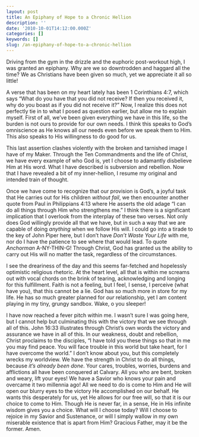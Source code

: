 ```yaml
---
layout: post
title: An Epiphany of Hope to a Chronic Hellion
description: ''
date: '2010-10-01T14:12:00.000Z'
categories: []
keywords: []
slug: /an-epiphany-of-hope-to-a-chronic-hellion
---
```


Driving from the gym in the drizzle and the euphoric post-workout high, I was granted an epiphany. Why are we so downtrodden and haggard all the time? We as Christians have been given so much, yet we appreciate it all so little!

A verse that has been on my heart lately has been 1 Corinthians 4:7, which says “What do you have that you did not receive? If then you received it, why do you boast as if you did not receive it?” Now, I realize this does not perfectly tie in to what I posed as question earlier, but allow me to explain myself. First of all, we’ve been given everything we have in this life, so the burden is not ours to provide for our own needs. I think this speaks to God’s omniscience as He knows all our needs even before we speak them to Him. This also speaks to His willingness to do good for us.

This last assertion clashes violently with the broken and tarnished image I have of my Maker. Through the Ten Commandments and the life of Christ, we have every example of who God is, yet I choose to adamantly disbelieve Him at His word. What I have described is subversion and rebellion. Now that I have revealed a bit of my inner-hellion, I resume my original and intended train of thought.

Once we have come to recognize that our provision is God’s, a joyful task that He carries out for His children _without fail_, we then encounter another quote from Paul in Philippians 4:13 where He asserts the old adage “I can do all things through Him who strengthens me.” I think there is a significant implication that I overlook from the interplay of these two verses. Not only does God willingly provide all that we have, but in such a way that we are capable of doing _anything_ when we follow His will. I could go into a tirade to the key of John Piper here, but I don’t have _Don’t Waste Your Life_ with me, nor do I have the patience to see where that would lead. To quote _Anchorman_ A-NY-THIN-G! Through Christ, God has granted us the ability to carry out His will no matter the task, regardless of the circumstances.

I see the dreariness of the day and this seems far-fetched and hopelessly optimistic religious rhetoric. At the heart level, all that is within me screams out with vocal chords on the brink of tearing, acknowledging and longing for this fulfillment. Faith is not a feeling, but I feel, I sense, I perceive (what have you), that this cannot be a lie. God has so much more in store for my life. He has so much greater planned for _our_ relationship, yet I am content playing in my tiny, grungy sandbox. Wake, o you sleeper!

I have now reached a fever pitch within me. I wasn’t sure I was going here, but I cannot help but culminating this with the victory that we see through all of this. John 16:33 illustrates through Christ’s own words the victory and assurance we have in all of this. In our weakness, doubt and rebellion, Christ proclaims to the disciples, “I have told you these things so that in me you may find peace. You will face trouble in this world but take heart, for I have overcome the world.” I don’t know about you, but this completely wrecks my worldview. We have the strength in Christ to do all things, because _it’s already been done_. Your cares, troubles, worries, burdens and afflictions all have been conquered at Calvary. All you who are bent, broken and weary, lift your eyes! We have a Savior who knows your pain and overcame it two millennia ago! All we need to do is come to Him and He will open our blurry eyes to the victory He accomplished on our behalf. He wants this desperately for us, yet He allows for our free will, so that it is our choice to come to Him. Though He is never far, in a sense, He in His infinite wisdom gives you a choice. What will I choose today? Will I choose to rejoice in my Savior and Sustenance, or will I simply wallow in my own miserable existence that is apart from Him? Gracious Father, may it be the former. Amen.